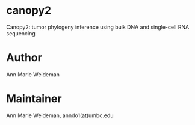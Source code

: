 # canopy2
Canopy2: tumor phylogeny inference using bulk DNA and single-cell RNA sequencing

# Author
Ann Marie Weideman

# Maintainer
Ann Marie Weideman, anndo1(at)umbc.edu
